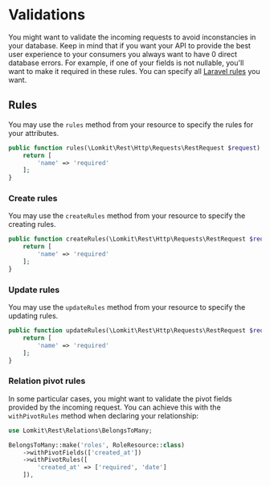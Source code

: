 # Validations

You might want to validate the incoming requests to avoid inconstancies in your database.
Keep in mind that if you want your API to provide the best user experience to your consumers you always want to have 0 direct database errors. For example, if one of your fields is not nullable, you'll want to make it required in these rules.
You can specify all [Laravel rules](https://laravel.com/docs/validation#available-validation-rules) you want.

## Rules

You may use the `rules` method from your resource to specify the rules for your attributes.

```php [UserResource.php]
public function rules(\Lomkit\Rest\Http\Requests\RestRequest $request) {
    return [
        'name' => 'required'
    ];
}
```

### Create rules

You may use the `createRules` method from your resource to specify the creating rules.

```php [UserResource.php]
public function createRules(\Lomkit\Rest\Http\Requests\RestRequest $request) {
    return [
        'name' => 'required'
    ];
}
```

### Update rules

You may use the `updateRules` method from your resource to specify the updating rules.

```php [UserResource.php]
public function updateRules(\Lomkit\Rest\Http\Requests\RestRequest $request) {
    return [
        'name' => 'required'
    ];
}
```

### Relation pivot rules

In some particular cases, you might want to validate the pivot fields provided by the incoming request. You can achieve this with the `withPivotRules` method when declaring your relationship:

```php
use Lomkit\Rest\Relations\BelongsToMany;

BelongsToMany::make('roles', RoleResource::class)
    ->withPivotFields(['created_at'])
    ->withPivotRules([
        'created_at' => ['required', 'date']
    ]),
```

